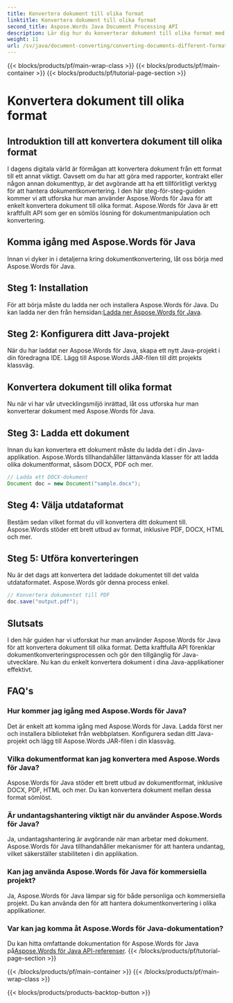 ```yaml
---
title: Konvertera dokument till olika format
linktitle: Konvertera dokument till olika format
second_title: Aspose.Words Java Document Processing API
description: Lär dig hur du konverterar dokument till olika format med Aspose.Words för Java. Steg-för-steg-guide för effektiv dokumentkonvertering.
weight: 11
url: /sv/java/document-converting/converting-documents-different-formats/
---
```


{{< blocks/products/pf/main-wrap-class >}}
{{< blocks/products/pf/main-container >}}
{{< blocks/products/pf/tutorial-page-section >}}

# Konvertera dokument till olika format


## Introduktion till att konvertera dokument till olika format

I dagens digitala värld är förmågan att konvertera dokument från ett format till ett annat viktigt. Oavsett om du har att göra med rapporter, kontrakt eller någon annan dokumenttyp, är det avgörande att ha ett tillförlitligt verktyg för att hantera dokumentkonvertering. I den här steg-för-steg-guiden kommer vi att utforska hur man använder Aspose.Words för Java för att enkelt konvertera dokument till olika format. Aspose.Words för Java är ett kraftfullt API som ger en sömlös lösning för dokumentmanipulation och konvertering.

## Komma igång med Aspose.Words för Java

Innan vi dyker in i detaljerna kring dokumentkonvertering, låt oss börja med Aspose.Words för Java.

## Steg 1: Installation

 För att börja måste du ladda ner och installera Aspose.Words för Java. Du kan ladda ner den från hemsidan:[Ladda ner Aspose.Words för Java](https://releases.aspose.com/words/java/).

## Steg 2: Konfigurera ditt Java-projekt

När du har laddat ner Aspose.Words för Java, skapa ett nytt Java-projekt i din föredragna IDE. Lägg till Aspose.Words JAR-filen till ditt projekts klassväg.

## Konvertera dokument till olika format

Nu när vi har vår utvecklingsmiljö inrättad, låt oss utforska hur man konverterar dokument med Aspose.Words för Java.

## Steg 3: Ladda ett dokument

Innan du kan konvertera ett dokument måste du ladda det i din Java-applikation. Aspose.Words tillhandahåller lättanvända klasser för att ladda olika dokumentformat, såsom DOCX, PDF och mer.

```java
// Ladda ett DOCX-dokument
Document doc = new Document("sample.docx");
```

## Steg 4: Välja utdataformat

Bestäm sedan vilket format du vill konvertera ditt dokument till. Aspose.Words stöder ett brett utbud av format, inklusive PDF, DOCX, HTML och mer.

## Steg 5: Utföra konverteringen

Nu är det dags att konvertera det laddade dokumentet till det valda utdataformatet. Aspose.Words gör denna process enkel.

```java
// Konvertera dokumentet till PDF
doc.save("output.pdf");
```

## Slutsats

I den här guiden har vi utforskat hur man använder Aspose.Words för Java för att konvertera dokument till olika format. Detta kraftfulla API förenklar dokumentkonverteringsprocessen och gör den tillgänglig för Java-utvecklare. Nu kan du enkelt konvertera dokument i dina Java-applikationer effektivt.

## FAQ's

### Hur kommer jag igång med Aspose.Words för Java?

Det är enkelt att komma igång med Aspose.Words för Java. Ladda först ner och installera biblioteket från webbplatsen. Konfigurera sedan ditt Java-projekt och lägg till Aspose.Words JAR-filen i din klassväg.

### Vilka dokumentformat kan jag konvertera med Aspose.Words för Java?

Aspose.Words för Java stöder ett brett utbud av dokumentformat, inklusive DOCX, PDF, HTML och mer. Du kan konvertera dokument mellan dessa format sömlöst.

### Är undantagshantering viktigt när du använder Aspose.Words för Java?

Ja, undantagshantering är avgörande när man arbetar med dokument. Aspose.Words för Java tillhandahåller mekanismer för att hantera undantag, vilket säkerställer stabiliteten i din applikation.

### Kan jag använda Aspose.Words för Java för kommersiella projekt?

Ja, Aspose.Words för Java lämpar sig för både personliga och kommersiella projekt. Du kan använda den för att hantera dokumentkonvertering i olika applikationer.

### Var kan jag komma åt Aspose.Words för Java-dokumentation?

 Du kan hitta omfattande dokumentation för Aspose.Words för Java på[Aspose.Words för Java API-referenser](https://reference.aspose.com/words/java/).
{{< /blocks/products/pf/tutorial-page-section >}}

{{< /blocks/products/pf/main-container >}}
{{< /blocks/products/pf/main-wrap-class >}}

{{< blocks/products/products-backtop-button >}}
